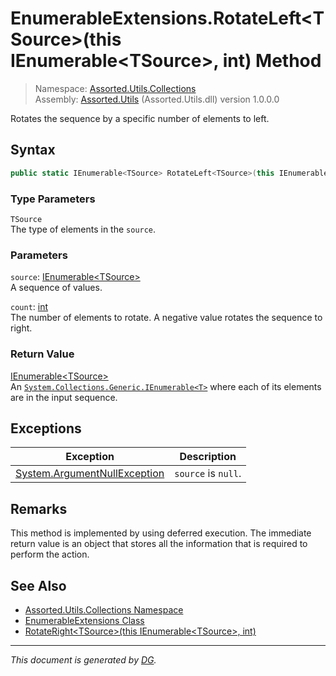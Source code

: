 ﻿# EnumerableExtensions.RotateLeft\<TSource>(this IEnumerable\<TSource>, int) Method

> Namespace: [Assorted.Utils.Collections](_toc.Assorted.Utils.md#Assorted.Utils.Collections%20Namespace)\
> Assembly: [Assorted.Utils](_toc.Assorted.Utils.md) (Assorted.Utils.dll) version 1.0.0.0

Rotates the sequence by a specific number of elements to left.

## Syntax

```csharp
public static IEnumerable<TSource> RotateLeft<TSource>(this IEnumerable<TSource> source, int count)
```

### Type Parameters

`TSource`\
The type of elements in the `source`.

### Parameters

`source`: [IEnumerable\<TSource>](https://docs.microsoft.com/en-us/dotnet/api/system.collections.generic.ienumerable-1)\
A sequence of values.

`count`: [int](https://docs.microsoft.com/en-us/dotnet/api/system.int32)\
The number of elements to rotate. A negative value rotates the sequence to right.

### Return Value

[IEnumerable\<TSource>](https://docs.microsoft.com/en-us/dotnet/api/system.collections.generic.ienumerable-1)\
An [`System.Collections.Generic.IEnumerable<T>`](https://docs.microsoft.com/en-us/dotnet/api/system.collections.generic.ienumerable-1) where each of its elements are in the input sequence.

## Exceptions

Exception | Description
--- | ---
[System.ArgumentNullException](https://docs.microsoft.com/en-us/dotnet/api/system.argumentnullexception) | `source` is `null`.

## Remarks

This method is implemented by using deferred execution. The immediate return value is an object that stores all the information that is required to perform the action.

## See Also

- [Assorted.Utils.Collections Namespace](_toc.Assorted.Utils.md#Assorted.Utils.Collections%20Namespace)
- [EnumerableExtensions Class](Assorted.Utils.Collections.EnumerableExtensions.md)
- [RotateRight\<TSource>(this IEnumerable\<TSource>, int)](Assorted.Utils.Collections.EnumerableExtensions.RotateRight.md)

---

_This document is generated by [DG](https://github.com/Khojasteh/dg)._
